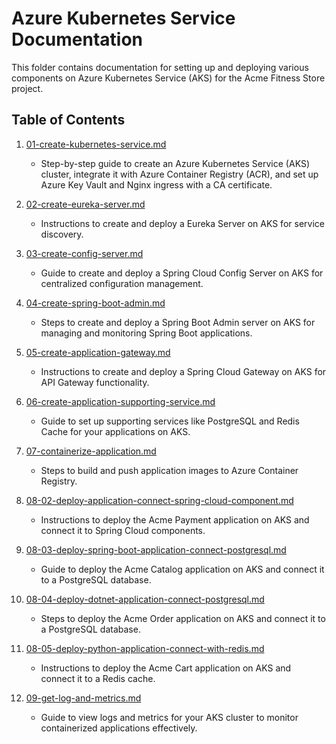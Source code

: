 # Azure Kubernetes Service Documentation

This folder contains documentation for setting up and deploying various components on Azure Kubernetes Service (AKS) for the Acme Fitness Store project.

## Table of Contents

1. [01-create-kubernetes-service.md](./docs/01-create-kubernetes-service.md)
   - Step-by-step guide to create an Azure Kubernetes Service (AKS) cluster, integrate it with Azure Container Registry (ACR), and set up Azure Key Vault and Nginx ingress with a CA certificate.

2. [02-create-eureka-server.md](./docs/02-create-eureka-server.md)
   - Instructions to create and deploy a Eureka Server on AKS for service discovery.

3. [03-create-config-server.md](./docs/03-create-config-server.md)
   - Guide to create and deploy a Spring Cloud Config Server on AKS for centralized configuration management.

4. [04-create-spring-boot-admin.md](./docs/04-create-spring-boot-admin.md)
   - Steps to create and deploy a Spring Boot Admin server on AKS for managing and monitoring Spring Boot applications.

5. [05-create-application-gateway.md](./docs/05-create-application-gateway.md)
   - Instructions to create and deploy a Spring Cloud Gateway on AKS for API Gateway functionality.

6. [06-create-application-supporting-service.md](./docs/06-create-application-supporting-service.md)
   - Guide to set up supporting services like PostgreSQL and Redis Cache for your applications on AKS.

7. [07-containerize-application.md](./docs/07-containerize-application.md)
   - Steps to build and push application images to Azure Container Registry.

8. [08-02-deploy-application-connect-spring-cloud-component.md](./docs/08-02-deploy-application-connect-spring-cloud-component.md)
   - Instructions to deploy the Acme Payment application on AKS and connect it to Spring Cloud components.

9. [08-03-deploy-spring-boot-application-connect-postgresql.md](./docs/08-03-deploy-spring-boot-application-connect-postgresql.md)
   - Guide to deploy the Acme Catalog application on AKS and connect it to a PostgreSQL database.

10. [08-04-deploy-dotnet-application-connect-postgresql.md](./docs/08-04-deploy-dotnet-application-connect-postgresql.md)
    - Steps to deploy the Acme Order application on AKS and connect it to a PostgreSQL database.

11. [08-05-deploy-python-application-connect-with-redis.md](./docs/08-05-deploy-python-application-connect-with-redis.md)
    - Instructions to deploy the Acme Cart application on AKS and connect it to a Redis cache.

12. [09-get-log-and-metrics.md](./docs/09-get-log-and-metrics.md)
    - Guide to view logs and metrics for your AKS cluster to monitor containerized applications effectively.
